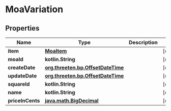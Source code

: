 
# MoaVariation

## Properties
Name | Type | Description | Notes
------------ | ------------- | ------------- | -------------
**item** | [**MoaItem**](MoaItem.md) |  |  [optional]
**moaId** | **kotlin.String** |  |  [optional]
**createDate** | [**org.threeten.bp.OffsetDateTime**](org.threeten.bp.OffsetDateTime.md) |  |  [optional]
**updateDate** | [**org.threeten.bp.OffsetDateTime**](org.threeten.bp.OffsetDateTime.md) |  |  [optional]
**squareId** | **kotlin.String** |  |  [optional]
**name** | **kotlin.String** |  |  [optional]
**priceInCents** | [**java.math.BigDecimal**](java.math.BigDecimal.md) |  |  [optional]



